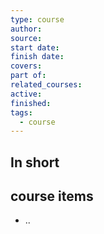 ```yaml
---
type: course
author: 
source: 
start date: 
finish date: 
covers: 
part of: 
related_courses: 
active: 
finished: 
tags:
  - course
---
```

## In short

## course items

- ..